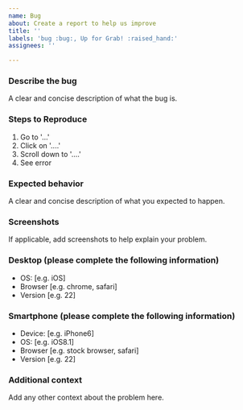 ```yaml
---
name: Bug
about: Create a report to help us improve
title: ''
labels: 'bug :bug:, Up for Grab! :raised_hand:'
assignees: ''

---
```


### Describe the bug
A clear and concise description of what the bug is.

### Steps to Reproduce
1. Go to '...'
2. Click on '....'
3. Scroll down to '....'
4. See error

### Expected behavior
A clear and concise description of what you expected to happen.

### Screenshots
If applicable, add screenshots to help explain your problem.

### Desktop (please complete the following information)
 - OS: [e.g. iOS]
 - Browser [e.g. chrome, safari]
 - Version [e.g. 22]

### Smartphone (please complete the following information)
 - Device: [e.g. iPhone6]
 - OS: [e.g. iOS8.1]
 - Browser [e.g. stock browser, safari]
 - Version [e.g. 22]

### Additional context
Add any other context about the problem here.
